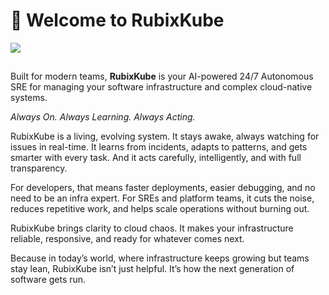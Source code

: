 # :wave: Welcome to RubixKube
![](https://github.com/user-attachments/assets/82d4b0d4-914c-4d44-bd22-1c5d77bf0df8)

## 
Built for modern teams, **RubixKube** is your AI-powered 24/7 Autonomous SRE for managing your software infrastructure and complex cloud-native systems.

_Always On. Always Learning. Always Acting._

RubixKube is a living, evolving system.
It stays awake, always watching for issues in real-time.
It learns from incidents, adapts to patterns, and gets smarter with every task.
And it acts carefully, intelligently, and with full transparency.

For developers, that means faster deployments, easier debugging, and no need to be an infra expert.
For SREs and platform teams, it cuts the noise, reduces repetitive work, and helps scale operations without burning out.

RubixKube brings clarity to cloud chaos.
It makes your infrastructure reliable, responsive, and ready for whatever comes next.

Because in today’s world, where infrastructure keeps growing but teams stay lean, RubixKube isn’t just helpful.
It’s how the next generation of software gets run.


